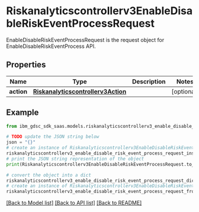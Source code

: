 # Riskanalyticscontrollerv3EnableDisableRiskEventProcessRequest

EnableDisableRiskEventProcessRequest is the request object for EnableDisableRiskEventProcess API.

## Properties

Name | Type | Description | Notes
------------ | ------------- | ------------- | -------------
**action** | [**Riskanalyticscontrollerv3Action**](Riskanalyticscontrollerv3Action.md) |  | [optional] 

## Example

```python
from ibm_gdsc_sdk_saas.models.riskanalyticscontrollerv3_enable_disable_risk_event_process_request import Riskanalyticscontrollerv3EnableDisableRiskEventProcessRequest

# TODO update the JSON string below
json = "{}"
# create an instance of Riskanalyticscontrollerv3EnableDisableRiskEventProcessRequest from a JSON string
riskanalyticscontrollerv3_enable_disable_risk_event_process_request_instance = Riskanalyticscontrollerv3EnableDisableRiskEventProcessRequest.from_json(json)
# print the JSON string representation of the object
print(Riskanalyticscontrollerv3EnableDisableRiskEventProcessRequest.to_json())

# convert the object into a dict
riskanalyticscontrollerv3_enable_disable_risk_event_process_request_dict = riskanalyticscontrollerv3_enable_disable_risk_event_process_request_instance.to_dict()
# create an instance of Riskanalyticscontrollerv3EnableDisableRiskEventProcessRequest from a dict
riskanalyticscontrollerv3_enable_disable_risk_event_process_request_from_dict = Riskanalyticscontrollerv3EnableDisableRiskEventProcessRequest.from_dict(riskanalyticscontrollerv3_enable_disable_risk_event_process_request_dict)
```
[[Back to Model list]](../README.md#documentation-for-models) [[Back to API list]](../README.md#documentation-for-api-endpoints) [[Back to README]](../README.md)


